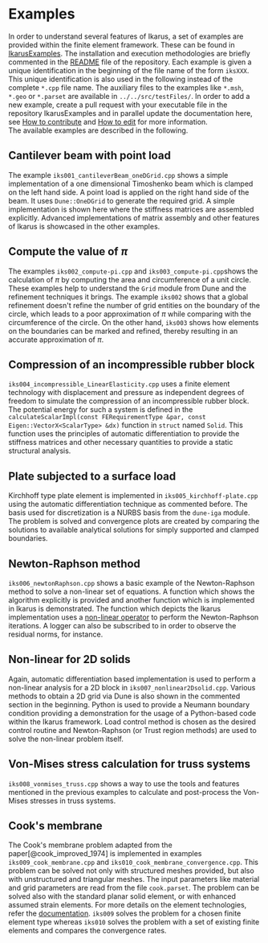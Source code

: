 <!--
SPDX-FileCopyrightText: 2022 The Ikarus Developers mueller@ibb.uni-stuttgart.de
SPDX-License-Identifier: CC-BY-SA-4.0
-->

# Examples

In order to understand several features of Ikarus, a set of examples are provided within the finite element framework.
These can be found in [IkarusExamples](https://github.com/ikarus-project/ikarus-examples). The installation and execution 
methodologies are briefly commented in the [README](https://github.com/ikarus-project/ikarus-examples/blob/main/README.md) file 
of the repository. Each example is given a unique identification in the beginning of the file name of the form `iksXXX`.
This unique identification is also used in the following instead of the complete `*.cpp` file name. The auxiliary files 
to the examples like `*.msh`, `*.geo` or `*.parset` are available in `../../src/testFiles/`. 
In order to add a new example, create a pull request with your executable file in the repository IkarusExamples and in 
parallel update the documentation here, see [How to contribute](https://ikarus-project.github.io/codeStyle/) and 
[How to edit](https://ikarus-project.github.io/documentation/howToEdit/) for more information.  
The available examples are described in the following.

## Cantilever beam with point load
The example `iks001_cantileverBeam_oneDGrid.cpp` shows a simple implementation of a one dimensional Timoshenko beam which is clamped on the left 
hand side. A point load is applied on the right hand side of the beam. It uses `Dune::OneDGrid` to generate the required 
grid. A simple implementation is shown here where the stiffness matrices are assembled explicitly. Advanced 
implementations of matrix assembly and other features of Ikarus is showcased in the other examples.

## Compute the value of $\pi$
The examples `iks002_compute-pi.cpp` and `iks003_compute-pi.cpp`shows the calculation of $\pi$ by computing the area 
and circumference of a unit circle. These examples help to understand the `Grid` module from Dune and the refinement techniques it 
brings. The example `iks002` shows that a global refinement doesn't refine the number of grid entities on the boundary 
of the circle, which leads to a poor approximation of $\pi$ while comparing with the circumference of the circle. 
On the other hand, `iks003` shows how elements on the boundaries can be marked and refined, thereby resulting in an 
accurate approximation of $\pi$.

## Compression of an incompressible rubber block
`iks004_incompressible_LinearElasticity.cpp` uses a finite element technology with displacement and pressure as 
independent degrees of freedom to simulate the compression of an incompressible rubber block. The potential energy for such a system is defined in the 
`calculateScalarImpl(const FERequirementType &par, const Eigen::VectorX<ScalarType> &dx)` function in `struct` 
named `Solid`. This function uses the principles of automatic differentiation to provide the stiffness matrices and 
other necessary quantities to provide a static structural analysis.   

## Plate subjected to a surface load
Kirchhoff type plate element is implemented in `iks005_kirchhoff-plate.cpp` using the automatic differentiation 
technique as commented before. The basis used for discretization is a NURBS basis from the `dune-iga` module.
The problem is solved and convergence plots are created by comparing the solutions to available analytical solutions for 
simply supported and clamped boundaries.

## Newton-Raphson method
`iks006_newtonRaphson.cpp` shows a basic example of the Newton-Raphson method to solve a non-linear set of equations. 
A function which shows the algorithm explicitly is provided and another function which is implemented in Ikarus is 
demonstrated. The function which depicts the Ikarus implementation uses a 
[non-linear operator](https://ikarus-project.github.io/01_theory/nonlinearOperator/) to 
perform the Newton-Raphson iterations. A logger can also be subscribed to in order to observe the residual norms, 
for instance.

## Non-linear for 2D solids
Again, automatic differentiation based implementation is used to perform a non-linear analysis for a 2D block in 
`iks007_nonlinear2Dsolid.cpp`. Various methods to obtain a 2D grid via Dune is also shown in the commented section in 
the beginning. Python is used to provide a Neumann boundary condition providing a demonstration for the usage of a 
Python-based code within the Ikarus framework. Load control method is chosen as the desired control routine and 
Newton-Raphson (or Trust region methods) are used to solve the non-linear problem itself.

## Von-Mises stress calculation for truss systems
`iks008_vonmises_truss.cpp` shows a way to use the tools and features mentioned in the previous examples to calculate 
and post-process the Von-Mises stresses in truss systems.

## Cook's membrane
The Cook's membrane problem adapted from the paper[@cook_improved_1974] is implemented in examples
`iks009_cook_membrane.cpp` and `iks010_cook_membrane_convergence.cpp`. This problem can be solved not only with
structured meshes provided, but also with unstructured and triangular meshes. The input parameters like material and grid 
parameters are read from the file `cook.parset`. The problem can be solved also with the standard planar solid element, 
or with enhanced assumed strain elements. For more details on the element technologies, refer the 
[documentation](https://ikarus-project.github.io/01_theory/finiteElements/). `iks009` solves the problem for a chosen 
finite element type whereas `iks010` solves the problem with a set of existing finite elements and compares the 
convergence rates. 
